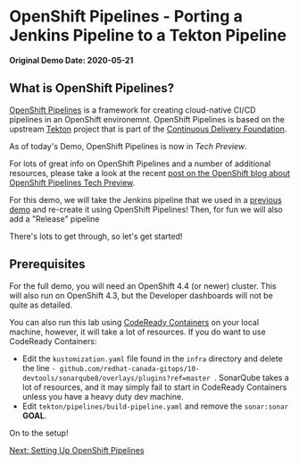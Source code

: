 # OpenShift Pipelines - Porting a Jenkins Pipeline to a Tekton Pipeline

**Original Demo Date: 2020-05-21**

## What is OpenShift Pipelines?

[OpenShift Pipelines](https://www.openshift.com/learn/topics/pipelines) is a framework for creating cloud-native CI/CD pipelines in an OpenShift environemnt.  OpenShift Pipelines is based on the upstream [Tekton](https://tekton.dev/) project that is part of the [Continuous Delivery Foundation](https://cd.foundation/). 

As of today's Demo, OpenShift Pipelines is now in *Tech Preview*.

For lots of great info on OpenShift Pipelines and a number of additional resources, please take a look at the recent [post on the OpenShift blog about OpenShift Pipelines Tech Preview](https://www.openshift.com/blog/openshift-pipelines-tech-preview-blog).
 

For this demo, we will take the Jenkins pipeline that we used in a [previous demo](https://github.com/demo-thursday/cicd-openshift-jenkins) and re-create it using OpenShift Pipelines!  Then, for fun we will also add a "Release" pipeline

There's lots to get through, so let's get started!

## Prerequisites

For the full demo, you will need an OpenShift 4.4 (or newer) cluster.  This will also run on OpenShift 4.3, but the Developer dashboards will not be quite as detailed.

You can also run this lab using [CodeReady Containers](https://developers.redhat.com/products/codeready-containers/overview) on your local machine, however, it will take a lot of resources.  If you do want to use CodeReady Containers:
* Edit the `kustomization.yaml` file found in the `infra` directory and delete the line `- github.com/redhat-canada-gitops/10-devtools/sonarqube8/overlays/plugins?ref=master
`.  SonarQube takes a lot of resources, and it may simply fail to start in CodeReady Containers unless you have a heavy duty dev machine.
* Edit `tekton/pipelines/build-pipeline.yaml` and remove the `sonar:sonar` **GOAL**.

On to the setup!

[Next: Setting Up OpenShift Pipelines](01-setup.md)
